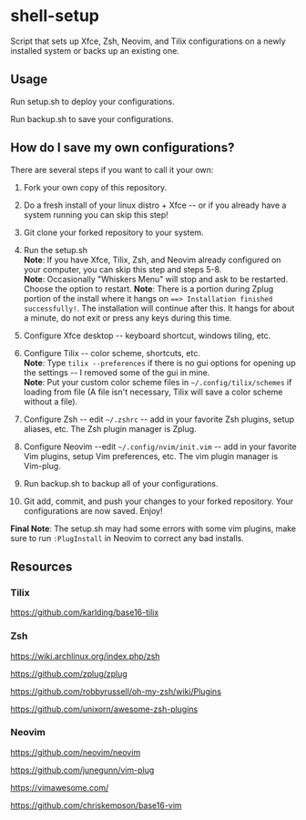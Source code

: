 # shell-setup
Script that sets up Xfce, Zsh, Neovim, and Tilix configurations on a newly installed system or backs up an existing one.

## Usage
Run setup.sh to deploy your configurations.

Run backup.sh to save your configurations.

## How do I save my own configurations?
There are several steps if you want to call it your own:

1. Fork your own copy of this repository.

2. Do a fresh install of your linux distro + Xfce -- or if you already have a system running you can skip this step!

3. Git clone your forked repository to your system.

4. Run the setup.sh <br>
**Note**: If you have Xfce, Tilix, Zsh, and Neovim already configured on your computer, you can skip this step and steps 5-8. <br>
**Note**: Occasionally "Whiskers Menu" will stop and ask to be restarted. Choose the option to restart.
**Note**: There is a portion during Zplug portion of the install where it hangs on `==> Installation finished successfully!`. The installation will continue after this. It hangs for about a minute, do not exit or press any keys during this time.

5. Configure Xfce desktop -- keyboard shortcut, windows tiling, etc.

6. Configure Tilix -- color scheme, shortcuts, etc. <br>
**Note**: Type `tilix --preferences` if there is no gui options for opening up the settings -- I removed some of the gui in mine. <br>
**Note**: Put your custom color scheme files in `~/.config/tilix/schemes` if loading from file (A file isn't necessary, Tilix will save a color scheme without a file).

7. Configure Zsh -- edit `~/.zshrc` -- add in your favorite Zsh plugins, setup aliases, etc. The Zsh plugin manager is Zplug.

8. Configure Neovim --edit `~/.config/nvim/init.vim` -- add in your favorite Vim plugins, setup Vim preferences, etc. The vim plugin manager is Vim-plug.

9. Run backup.sh to backup all of your configurations.

10. Git add, commit, and push your changes to your forked repository. Your configurations are now saved. Enjoy!

**Final Note**: The setup.sh may had some errors with some vim plugins, make sure to run `:PlugInstall` in Neovim to correct any bad installs.

## Resources

### Tilix
https://github.com/karlding/base16-tilix

### Zsh
https://wiki.archlinux.org/index.php/zsh

https://github.com/zplug/zplug

https://github.com/robbyrussell/oh-my-zsh/wiki/Plugins

https://github.com/unixorn/awesome-zsh-plugins

### Neovim
https://github.com/neovim/neovim

https://github.com/junegunn/vim-plug

https://vimawesome.com/

https://github.com/chriskempson/base16-vim
